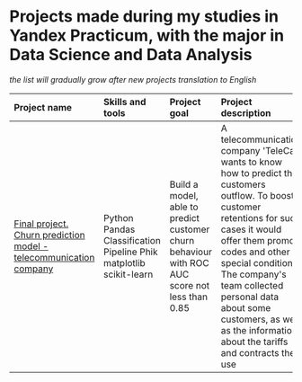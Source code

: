 # Projects made during my studies in Yandex Practicum, with the major in Data Science and Data Analysis # 
*the list will gradually grow after new projects translation to English*

| Project name | Skills and tools | Project goal | Project description | Key words |
| :---------------------- | :---------------------- | :---------------------- | :---------------------- | :---------------------- |
| [Final project. Churn prediction model - telecommunication company](FinalProject_CutomerChurn) | Python Pandas Classification Pipeline Phik matplotlib scikit-learn | Build a model, able to predict customer churn behaviour with ROC AUC score not less than 0.85 | A telecommunication company 'TeleCat' wants to know how to predict the customers outflow. To boost customer retentions for such cases it would offer them promo codes and other special conditions. The company's team collected personal data about some customers, as well as the information about the tariffs and contracts they use | pandas, Data preprocessing, EDA, Customers' personas analysis, Machine learning |
